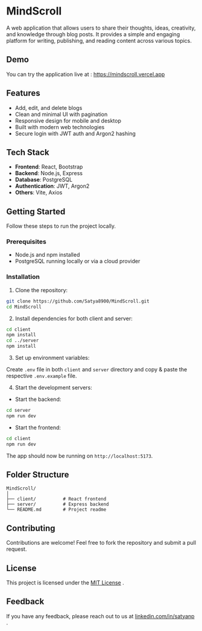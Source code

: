 # MindScroll
A web application that allows users to share their thoughts, ideas, creativity, and knowledge through blog posts. It provides a simple and engaging platform for writing, publishing, and reading content across various topics.

## Demo

You can try the application live at : https://mindscroll.vercel.app

## Features

- Add, edit, and delete blogs
- Clean and minimal UI with pagination
- Responsive design for mobile and desktop
- Built with modern web technologies
- Secure login with JWT auth and Argon2 hashing
## Tech Stack

- **Frontend**: React, Bootstrap
- **Backend**: Node.js, Express
- **Database**: PostgreSQL
- **Authentication**: JWT, Argon2
- **Others**: Vite, Axios

## Getting Started

Follow these steps to run the project locally.

### Prerequisites

- Node.js and npm installed
- PostgreSQL running locally or via a cloud provider

### Installation

1. Clone the repository:

```bash
git clone https://github.com/Satya8900/MindScroll.git
cd MindScroll
```

2. Install dependencies for both client and server:

```bash
cd client
npm install
cd ../server
npm install
```
3. Set up environment variables:

Create `.env` file in both `client` and `server` directory and copy & paste the respective `.env.example` file.

4. Start the development servers:

- Start the backend:

```bash
cd server
npm run dev
```

- Start the frontend:

```bash
cd client
npm run dev
```

The app should now be running on `http://localhost:5173`.

## Folder Structure

```
MindScroll/
│
├── client/          # React frontend
├── server/          # Express backend
└── README.md        # Project readme
```
## Contributing

Contributions are welcome! Feel free to fork the repository and submit a pull request.
## License

This project is licensed under the [MIT License](https://choosealicense.com/licenses/mit/) .


## Feedback

If you have any feedback, please reach out to us at [linkedin.com/in/satyanp](https://www.linkedin.com/in/satyanp/) .

